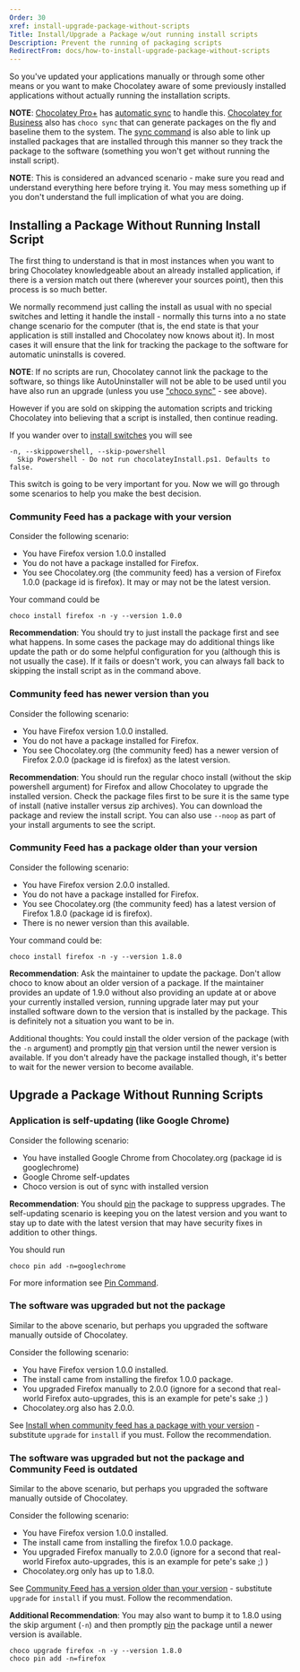 ```yaml
---
Order: 30
xref: install-upgrade-package-without-scripts
Title: Install/Upgrade a Package w/out running install scripts
Description: Prevent the running of packaging scripts
RedirectFrom: docs/how-to-install-upgrade-package-without-scripts
---
```


So you've updated your applications manually or through some other means or you want to make Chocolatey aware of some previously installed applications without actually running the installation scripts.

**NOTE**: [Chocolatey Pro+](https://chocolatey.org/compare) has [automatic sync](xref:package-synchronization) to handle this. [Chocolatey for Business](https://chocolatey.org/compare) also has `choco sync` that can generate packages on the fly and baseline them to the system. The [sync command](xref:package-synchronization) is also able to link up installed packages that are installed through this manner so they track the package to the software (something you won't get without running the install script).

**NOTE**: This is considered an advanced scenario - make sure you read and understand everything here before trying it. You may mess something up if you don't understand the full implication of what you are doing.

## Installing a Package Without Running Install Script

The first thing to understand is that in most instances when you want to bring Chocolatey knowledgeable about an already installed application, if there is a version match out there (wherever your sources point), then this process is so much better.

We normally recommend just calling the install as usual with no special switches and letting it handle the install - normally this turns into a no state change scenario for the computer (that is, the end state is that your application is still installed and Chocolatey now knows about it). In most cases it will ensure that the link for tracking the package to the software for automatic uninstalls is covered.

**NOTE**: If no scripts are run, Chocolatey cannot link the package to the software, so things like AutoUninstaller will not be able to be used until you have also run an upgrade (unless you use ["choco sync"](xref:package-synchronization) - see above).

However if you are sold on skipping the automation scripts and tricking Chocolatey into believing that a script is installed, then continue reading.

If you wander over to [install switches](xref:choco-command-install#options-and-switches) you will see

~~~
-n, --skippowershell, --skip-powershell
  Skip Powershell - Do not run chocolateyInstall.ps1. Defaults to false.
~~~

This switch is going to be very important for you. Now we will go through some scenarios to help you make the best decision.

### Community Feed has a package with your version

Consider the following scenario:

* You have Firefox version 1.0.0 installed
* You do not have a package installed for Firefox.
* You see Chocolatey.org (the community feed) has a version of Firefox 1.0.0 (package id is firefox). It may or may not be the latest version.

Your command could be

`choco install firefox -n -y --version 1.0.0`

**Recommendation**: You should try to just install the package first and see what happens. In some cases the package may do additional things like update the path or do some helpful configuration for you (although this is not usually the case). If it fails or doesn't work, you can always fall back to skipping the install script as in the command above.

### Community feed has newer version than you

Consider the following scenario:

* You have Firefox version 1.0.0 installed.
* You do not have a package installed for Firefox.
* You see Chocolatey.org (the community feed) has a newer version of Firefox 2.0.0 (package id is firefox) as the latest version.

**Recommendation**: You should run the regular choco install (without the skip powershell argument) for Firefox and allow Chocolatey to upgrade the installed version. Check the package files first to be sure it is the same type of install (native installer versus zip archives). You can download the package and review the install script. You can also use `--noop` as part of your install arguments to see the script.

### Community Feed has a package older than your version

Consider the following scenario:

* You have Firefox version 2.0.0 installed.
* You do not have a package installed for Firefox.
* You see Chocolatey.org (the community feed) has a latest version of Firefox 1.8.0 (package id is firefox).
* There is no newer version than this available.

Your command could be:

`choco install firefox -n -y --version 1.8.0`

**Recommendation**: Ask the maintainer to update the package. Don't allow choco to know about an older version of a package. If the maintainer provides an update of 1.9.0 without also providing an update at or above your currently installed version, running upgrade later may put your installed software down to the version that is installed by the package. This is definitely not a situation you want to be in.

Additional thoughts: You could install the older version of the package (with the `-n` argument) and promptly [pin](xref:choco-command-pin) that version until the newer version is available. If you don't already have the package installed though, it's better to wait for the newer version to become available.

## Upgrade a Package Without Running Scripts

### Application is self-updating (like Google Chrome)

Consider the following scenario:

* You have installed Google Chrome from Chocolatey.org (package id is googlechrome)
* Google Chrome self-updates
* Choco version is out of sync with installed version

**Recommendation**: You should [pin](xref:choco-command-pin) the package to suppress upgrades. The self-updating scenario is keeping you on the latest version and you want to stay up to date with the latest version that may have security fixes in addition to other things.

You should run

`choco pin add -n=googlechrome`

For more information see [Pin Command](xref:choco-command-pin).

### The software was upgraded but not the package

Similar to the above scenario, but perhaps you upgraded the software manually outside of Chocolatey.

Consider the following scenario:

* You have Firefox version 1.0.0 installed.
* The install came from installing the firefox 1.0.0 package.
* You upgraded Firefox manually to 2.0.0 (ignore for a second that real-world Firefox auto-upgrades, this is an example for pete's sake ;) )
* Chocolatey.org also has 2.0.0.

See [Install when community feed has a package with your version](#community-feed-has-a-package-with-your-version) - substitute `upgrade` for `install` if you must. Follow the recommendation.

### The software was upgraded but not the package and Community Feed is outdated

Similar to the above scenario, but perhaps you upgraded the software manually outside of Chocolatey.

Consider the following scenario:

* You have Firefox version 1.0.0 installed.
* The install came from installing the firefox 1.0.0 package.
* You upgraded Firefox manually to 2.0.0 (ignore for a second that real-world Firefox auto-upgrades, this is an example for pete's sake ;) )
* Chocolatey.org only has up to 1.8.0.

See [Community Feed has a version older than your version](#community-feed-has-a-package-older-than-your-version) - substitute `upgrade` for `install` if you must. Follow the recommendation.

**Additional Recommendation**: You may also want to bump it to 1.8.0 using the skip argument (`-n`) and then promptly [pin](xref:choco-command-pin) the package until a newer version is available.

~~~
choco upgrade firefox -n -y --version 1.8.0
choco pin add -n=firefox
~~~
